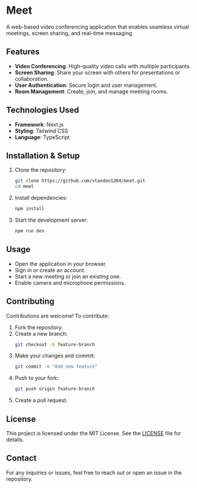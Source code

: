 # Meet

A web-based video conferencing application that enables seamless virtual meetings, screen sharing, and real-time messaging.

## Features
- **Video Conferencing**: High-quality video calls with multiple participants.
- **Screen Sharing**: Share your screen with others for presentations or collaboration.
- **User Authentication**: Secure login and user management.
- **Room Management**: Create, join, and manage meeting rooms.

## Technologies Used
- **Framework**: Next.js
- **Styling**: Tailwind CSS
- **Language**: TypeScript

## Installation & Setup
1. Clone the repository:
   ```bash
   git clone https://github.com/vtandon1204/meet.git
   cd meet
   ```
2. Install dependencies:
   ```bash
   npm install
   ```
3. Start the development server:
   ```bash
   npm run dev
   ```

## Usage
- Open the application in your browser.
- Sign in or create an account.
- Start a new meeting or join an existing one.
- Enable camera and microphone permissions.

## Contributing
Contributions are welcome! To contribute:
1. Fork the repository.
2. Create a new branch:
   ```bash
   git checkout -b feature-branch
   ```
3. Make your changes and commit:
   ```bash
   git commit -m "Add new feature"
   ```
4. Push to your fork:
   ```bash
   git push origin feature-branch
   ```
5. Create a pull request.

## License
This project is licensed under the MIT License. See the [LICENSE](https://github.com/vtandon1204/meet/blob/main/LICENSE) file for details.

## Contact
For any inquiries or issues, feel free to reach out or open an issue in the repository.
